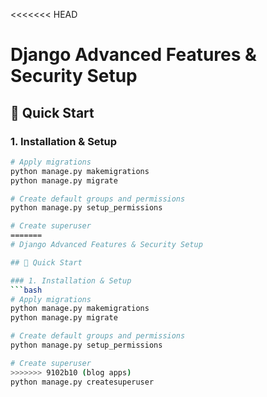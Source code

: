 <<<<<<< HEAD
# Django Advanced Features & Security Setup

## 🚀 Quick Start

### 1. Installation & Setup
```bash
# Apply migrations
python manage.py makemigrations
python manage.py migrate

# Create default groups and permissions
python manage.py setup_permissions

# Create superuser
=======
# Django Advanced Features & Security Setup

## 🚀 Quick Start

### 1. Installation & Setup
```bash
# Apply migrations
python manage.py makemigrations
python manage.py migrate

# Create default groups and permissions
python manage.py setup_permissions

# Create superuser
>>>>>>> 9102b10 (blog apps)
python manage.py createsuperuser